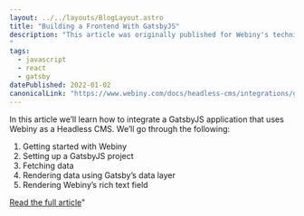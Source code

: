 ```yaml
---
layout: ../../layouts/BlogLayout.astro
title: "Building a Frontend With GatsbyJS"
description: "This article was originally published for Webiny's technical documentation portal and takes readers through how to build a frontend for Webiny Headless CMS with Gatsby.
"
tags: 
  - javascript
  - react
  - gatsby
datePublished: 2022-01-02
canonicalLink: "https://www.webiny.com/docs/headless-cms/integrations/gatsby"
---
```

In this article we’ll learn how to integrate a GatsbyJS application that uses Webiny as a Headless CMS. We’ll go through the following:

1.  Getting started with Webiny
2.  Setting up a GatsbyJS project
3.  Fetching data
4.  Rendering data using Gatsby’s data layer
5.  Rendering Webiny’s rich text field

[Read the full article](https://www.webiny.com/docs/headless-cms/integrations/gatsby)"